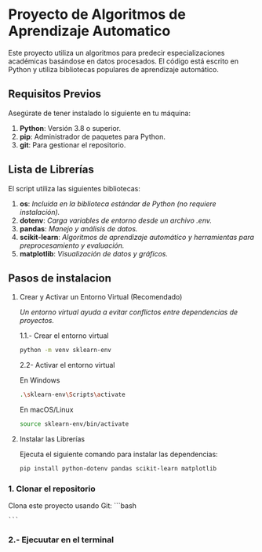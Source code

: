 # Proyecto de Algoritmos de Aprendizaje Automatico

Este proyecto utiliza un algoritmos para predecir especializaciones académicas basándose en datos procesados. El código está escrito en Python y utiliza bibliotecas populares de aprendizaje automático.

## Requisitos Previos

Asegúrate de tener instalado lo siguiente en tu máquina:

1. **Python**: Versión 3.8 o superior.
2. **pip**: Administrador de paquetes para Python.
3. **git**: Para gestionar el repositorio.

## Lista de Librerías

El script utiliza las siguientes bibliotecas:

1. **os**: *Incluida en la biblioteca estándar de Python (no requiere instalación).*
2. **dotenv**: *Carga variables de entorno desde un archivo .env.*
3. **pandas**: *Manejo y análisis de datos.*
4. **scikit-learn**: *Algoritmos de aprendizaje automático y herramientas para preprocesamiento y evaluación.*
5. **matplotlib**: *Visualización de datos y gráficos.*

## Pasos de instalacion
1. Crear y Activar un Entorno Virtual (Recomendado)
    
    *Un entorno virtual ayuda a evitar conflictos entre dependencias de proyectos.*

    1.1.- Crear el entorno virtual
    ```bash
    python -m venv sklearn-env
    ```
    
    2.2- Activar el entorno virtual
    
    En Windows 
    ```bash
    .\sklearn-env\Scripts\activate
    ```
    En macOS/Linux
    ```bash
    source sklearn-env/bin/activate
    ```

2. Instalar las Librerías

    Ejecuta el siguiente comando para instalar las dependencias:
    ```bash
    pip install python-dotenv pandas scikit-learn matplotlib
    ```

### 1. Clonar el repositorio
Clona este proyecto usando Git:
    ```bash
    
    ```

### 2.- Ejecuutar en el terminal


